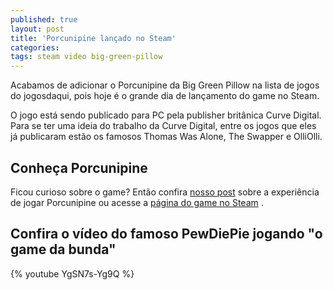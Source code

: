```yaml
---
published: true
layout: post
title: 'Porcunipine lançado no Steam'
categories: 
tags: steam video big-green-pillow
---
```

Acabamos de adicionar o Porcunipine da Big Green Pillow na lista de jogos do jogosdaqui, pois hoje é o grande dia de lançamento do game no Steam.

O jogo está sendo publicado para PC pela publisher britânica Curve Digital. Para se ter uma ideia do trabalho da Curve Digital, entre os jogos que eles já publicaram estão os famosos Thomas Was Alone, The Swapper e OlliOlli.
## 

## Conheça Porcunipine
Ficou curioso sobre o game? Então confira <a href="{{ site.baseurl }}/2015/05/21/porcunipine/">nosso post</a>
 sobre a experiência de jogar Porcunipine ou acesse a <a href="http://store.steampowered.com/app/352620/" target="_blank">página do game no Steam</a>
.
## Confira o vídeo do famoso PewDiePie jogando "o game da bunda"
{% youtube YgSN7s-Yg9Q %}